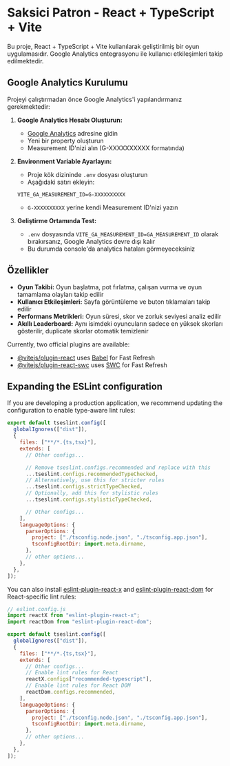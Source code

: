 # Saksici Patron - React + TypeScript + Vite

Bu proje, React + TypeScript + Vite kullanılarak geliştirilmiş bir oyun uygulamasıdır. Google Analytics entegrasyonu ile kullanıcı etkileşimleri takip edilmektedir.

## Google Analytics Kurulumu

Projeyi çalıştırmadan önce Google Analytics'i yapılandırmanız gerekmektedir:

1. **Google Analytics Hesabı Oluşturun:**

   - [Google Analytics](https://analytics.google.com/) adresine gidin
   - Yeni bir property oluşturun
   - Measurement ID'nizi alın (G-XXXXXXXXXX formatında)

2. **Environment Variable Ayarlayın:**

   - Proje kök dizininde `.env` dosyası oluşturun
   - Aşağıdaki satırı ekleyin:

   ```
   VITE_GA_MEASUREMENT_ID=G-XXXXXXXXXX
   ```

   - `G-XXXXXXXXXX` yerine kendi Measurement ID'nizi yazın

3. **Geliştirme Ortamında Test:**
   - `.env` dosyasında `VITE_GA_MEASUREMENT_ID=GA_MEASUREMENT_ID` olarak bırakırsanız, Google Analytics devre dışı kalır
   - Bu durumda console'da analytics hataları görmeyeceksiniz

## Özellikler

- **Oyun Takibi:** Oyun başlatma, pot fırlatma, çalışan vurma ve oyun tamamlama olayları takip edilir
- **Kullanıcı Etkileşimleri:** Sayfa görüntüleme ve buton tıklamaları takip edilir
- **Performans Metrikleri:** Oyun süresi, skor ve zorluk seviyesi analiz edilir
- **Akıllı Leaderboard:** Aynı isimdeki oyuncuların sadece en yüksek skorları gösterilir, duplicate skorlar otomatik temizlenir

Currently, two official plugins are available:

- [@vitejs/plugin-react](https://github.com/vitejs/vite-plugin-react/blob/main/packages/plugin-react) uses [Babel](https://babeljs.io/) for Fast Refresh
- [@vitejs/plugin-react-swc](https://github.com/vitejs/vite-plugin-react/blob/main/packages/plugin-react-swc) uses [SWC](https://swc.rs/) for Fast Refresh

## Expanding the ESLint configuration

If you are developing a production application, we recommend updating the configuration to enable type-aware lint rules:

```js
export default tseslint.config([
  globalIgnores(["dist"]),
  {
    files: ["**/*.{ts,tsx}"],
    extends: [
      // Other configs...

      // Remove tseslint.configs.recommended and replace with this
      ...tseslint.configs.recommendedTypeChecked,
      // Alternatively, use this for stricter rules
      ...tseslint.configs.strictTypeChecked,
      // Optionally, add this for stylistic rules
      ...tseslint.configs.stylisticTypeChecked,

      // Other configs...
    ],
    languageOptions: {
      parserOptions: {
        project: ["./tsconfig.node.json", "./tsconfig.app.json"],
        tsconfigRootDir: import.meta.dirname,
      },
      // other options...
    },
  },
]);
```

You can also install [eslint-plugin-react-x](https://github.com/Rel1cx/eslint-react/tree/main/packages/plugins/eslint-plugin-react-x) and [eslint-plugin-react-dom](https://github.com/Rel1cx/eslint-react/tree/main/packages/plugins/eslint-plugin-react-dom) for React-specific lint rules:

```js
// eslint.config.js
import reactX from "eslint-plugin-react-x";
import reactDom from "eslint-plugin-react-dom";

export default tseslint.config([
  globalIgnores(["dist"]),
  {
    files: ["**/*.{ts,tsx}"],
    extends: [
      // Other configs...
      // Enable lint rules for React
      reactX.configs["recommended-typescript"],
      // Enable lint rules for React DOM
      reactDom.configs.recommended,
    ],
    languageOptions: {
      parserOptions: {
        project: ["./tsconfig.node.json", "./tsconfig.app.json"],
        tsconfigRootDir: import.meta.dirname,
      },
      // other options...
    },
  },
]);
```
